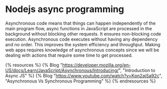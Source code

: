 # Nodejs async programming

Asynchronous code means that things can happen independently of the main program flow, async functions in JavaScript are processed in the background without blocking other requests. It ensures non-blocking code execution. Asynchronous code executes without having any dependency and no order. This improves the system efficiency and throughput. Making web apps requires knowledge of asynchronous concepts since we will be dealing with actions that require some time to get processed.

{% resources %}
  {% Blog "https://developer.mozilla.org/en-US/docs/Learn/JavaScript/Asynchronous/Introducing/", "Introduction to Async JS" %}
  {% Blog "https://www.youtube.com/watch?v=Kpn2ajSa92c", "Asynchronous Vs Synchronous Programming" %}
{% endresources %}
